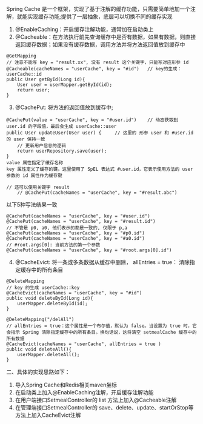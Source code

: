 Spring Cache
是一个框架，实现了基于注解的缓存功能，只需要简单地加一个注解，就能实现缓存功能;提供了一层抽象，底层可以切换不同的缓存实现
1. @EnableCaching：开启缓存注解功能，通常加在启动类上
2. @Cacheable：在方法执行前先查询缓存中是否有数据，如果有数据，则直接返回缓存数据；如果没有缓存数据，调用方法并将方法返回值放到缓存中
```
@GetMapping
// 注意不能写 key = "result.xx", 没有 result 这个关键字，只能写对应形参 id
@Cacheable(cacheNames = "userCache", key = "#id")   // key的生成：userCache::id
public User getById(Long id){
    User user = userMapper.getById(id);
    return user;
}
```


3. @CachePut: 将方法的返回值放到缓存中;
```
@CachePut(value = "userCache", key = "#user.id")    // 动态获取到 user.id 的字段值，最后会生成 userCache::user
public User updateUser(User user) {     // 这里的 形参 user 和 #user.id 的 user 保持一致
    // 更新用户信息的逻辑
    return userRepository.save(user);
}
value 属性指定了缓存名称
key 属性定义了缓存的键。这里使用了 SpEL 表达式 #user.id，它表示使用方法的 user 参数的 id 属性作为缓存键

// 还可以使用关键字 result
    // @CachePut(cacheNames = "userCache", key = "#result.abc")
```
以下5种写法结果一致
```
@CachePut(cacheNames = "userCache", key = "#user.id")
@CachePut(cacheNames = "userCache", key = "#result.id")
// 不管是 p0, a0, 他们表示的都是一致的, 仅限于 p,a
@CachePut(cacheNames = "userCache", key = "#p0.id")
@CachePut(cacheNames = "userCache", key = "#a0.id")
// #root.args[0]: 当前方法的第一个参数
@CachePut(cacheNames = "userCache", key = "#root.args[0].id")
```


4. @CacheEvict: 将一条或多条数据从缓存中删除， allEntries = true： 清除指定缓存中的所有条目
```
@DeleteMapping
// key 的生成 userCache::key
@CacheEvict(cacheNames = "userCache", key = "#id")
public void deleteById(Long id){
    userMapper.deleteById(id);
}

@DeleteMapping("/delAll")
// allEntries = true：这个属性是一个布尔值，默认为 false。当设置为 true 时，它会指示 Spring 清除指定缓存中的所有条目。换句话说，这将清空 setmealCache 缓存中的所有数据
@CacheEvict(cacheNames = "userCache", allEntries = true )
public void deleteAll(){
    userMapper.deleteAll();
}
```

二、具体的实现思路如下：
1. 导入Spring Cache和Redis相关maven坐标
2. 在启动类上加入@EnableCaching注解，开启缓存注解功能
3. 在用户端接口SetmealController的 list 方法上加入@Cacheable注解
4. 在管理端接口SetmealController的 save、delete、update、startOrStop等方法上加入CacheEvict注解